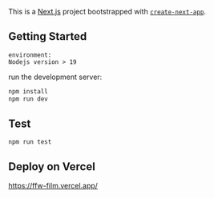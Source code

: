 This is a [Next.js](https://nextjs.org/) project bootstrapped with [`create-next-app`](https://github.com/vercel/next.js/tree/canary/packages/create-next-app).

## Getting Started

```
environment:
Nodejs version > 19
```

run the development server:

```bash
npm install
npm run dev

```

## Test

```
npm run test
```

## Deploy on Vercel

https://ffw-film.vercel.app/
